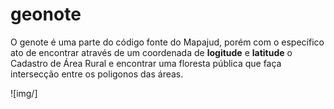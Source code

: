 # geonote
O genote é uma parte do código fonte do Mapajud, porém com o específico ato de encontrar através de um coordenada de **logitude** e **latitude** o Cadastro de Área Rural e encontrar uma floresta pública que faça intersecção entre os poligonos das áreas.

![img/]

